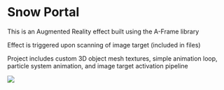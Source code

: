 # Snow Portal


This is an Augmented Reality effect built using the A-Frame library

Effect is triggered upon scanning of image target (included in files)

Project includes custom 3D object mesh textures, simple animation loop, particle system animation, and image target activation pipeline

![](https://cdn.8thwall.com/web/img/readme/wall-1.jpg)
